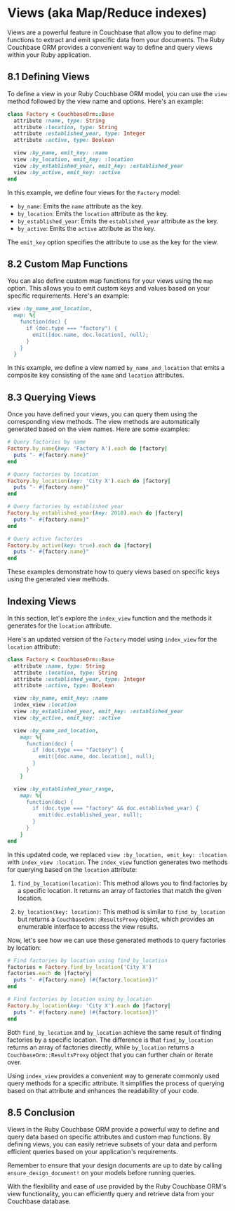 # Views (aka Map/Reduce indexes)

Views are a powerful feature in Couchbase that allow you to define map functions to extract and emit specific data from your documents. The Ruby Couchbase ORM provides a convenient way to define and query views within your Ruby application.

## 8.1 Defining Views

To define a view in your Ruby Couchbase ORM model, you can use the `view` method followed by the view name and options. Here's an example:

```ruby
class Factory < CouchbaseOrm::Base
  attribute :name, type: String
  attribute :location, type: String
  attribute :established_year, type: Integer
  attribute :active, type: Boolean

  view :by_name, emit_key: :name
  view :by_location, emit_key: :location
  view :by_established_year, emit_key: :established_year
  view :by_active, emit_key: :active
end
```

In this example, we define four views for the `Factory` model:
- `by_name`: Emits the `name` attribute as the key.
- `by_location`: Emits the `location` attribute as the key.
- `by_established_year`: Emits the `established_year` attribute as the key.
- `by_active`: Emits the `active` attribute as the key.

The `emit_key` option specifies the attribute to use as the key for the view.

## 8.2 Custom Map Functions

You can also define custom map functions for your views using the `map` option. This allows you to emit custom keys and values based on your specific requirements. Here's an example:

```ruby
view :by_name_and_location,
  map: %{
    function(doc) {
      if (doc.type === "factory") {
        emit([doc.name, doc.location], null);
      }
    }
  }
```

In this example, we define a view named `by_name_and_location` that emits a composite key consisting of the `name` and `location` attributes.

## 8.3 Querying Views

Once you have defined your views, you can query them using the corresponding view methods. The view methods are automatically generated based on the view names. Here are some examples:

```ruby
# Query factories by name
Factory.by_name(key: 'Factory A').each do |factory|
  puts "- #{factory.name}"
end

# Query factories by location
Factory.by_location(key: 'City X').each do |factory|
  puts "- #{factory.name}"
end

# Query factories by established year
Factory.by_established_year(key: 2010).each do |factory|
  puts "- #{factory.name}"
end

# Query active factories
Factory.by_active(key: true).each do |factory|
  puts "- #{factory.name}"
end
```

These examples demonstrate how to query views based on specific keys using the generated view methods.

## Indexing Views

In this section, let's explore the `index_view` function and the methods it generates for the `location` attribute.

Here's an updated version of the `Factory` model using `index_view` for the `location` attribute:

```ruby
class Factory < CouchbaseOrm::Base
  attribute :name, type: String
  attribute :location, type: String
  attribute :established_year, type: Integer
  attribute :active, type: Boolean

  view :by_name, emit_key: :name
  index_view :location
  view :by_established_year, emit_key: :established_year
  view :by_active, emit_key: :active

  view :by_name_and_location,
    map: %{
      function(doc) {
        if (doc.type === "factory") {
          emit([doc.name, doc.location], null);
        }
      }
    }

  view :by_established_year_range,
    map: %{
      function(doc) {
        if (doc.type === "factory" && doc.established_year) {
          emit(doc.established_year, null);
        }
      }
    }
end
```

In this updated code, we replaced `view :by_location, emit_key: :location` with `index_view :location`. The `index_view` function generates two methods for querying based on the `location` attribute:

1. `find_by_location(location)`: This method allows you to find factories by a specific location. It returns an array of factories that match the given location.

2. `by_location(key: location)`: This method is similar to `find_by_location` but returns a `CouchbaseOrm::ResultsProxy` object, which provides an enumerable interface to access the view results.

Now, let's see how we can use these generated methods to query factories by location:

```ruby
# Find factories by location using find_by_location
factories = Factory.find_by_location('City X')
factories.each do |factory|
  puts "- #{factory.name} (#{factory.location})"
end

# Find factories by location using by_location
Factory.by_location(key: 'City X').each do |factory|
  puts "- #{factory.name} (#{factory.location})"
end
```

Both `find_by_location` and `by_location` achieve the same result of finding factories by a specific location. The difference is that `find_by_location` returns an array of factories directly, while `by_location` returns a `CouchbaseOrm::ResultsProxy` object that you can further chain or iterate over.

Using `index_view` provides a convenient way to generate commonly used query methods for a specific attribute. It simplifies the process of querying based on that attribute and enhances the readability of your code.

<!-- ## 8.5 Range Queries (Experimental)

You can perform range queries on views by specifying the `startkey` and `endkey` options. Here's an example:

```ruby
# Query factories established between 2005 and 2015
Factory.by_established_year_range(startkey: 2005, endkey: 2015).each do |factory|
  puts "- #{factory.name} (#{factory.established_year})"
end
```

In this example, we query the `by_established_year_range` view to retrieve factories established between 2005 and 2015. -->

## 8.5 Conclusion

Views in the Ruby Couchbase ORM provide a powerful way to define and query data based on specific attributes and custom map functions. By defining views, you can easily retrieve subsets of your data and perform efficient queries based on your application's requirements.

Remember to ensure that your design documents are up to date by calling `ensure_design_document!` on your models before running queries.

With the flexibility and ease of use provided by the Ruby Couchbase ORM's view functionality, you can efficiently query and retrieve data from your Couchbase database.